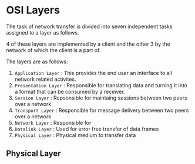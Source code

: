 # OSI Layers
The task of network transfer is divided into seven independent tasks assigned to a layer as follows.

4 of these layers are implemented by a client and the other 3 by the network of which the client is a part of.

The layers are as follows:
1. `Application Layer` : This provides the end user an interface to all network related activites. 
2. `Presentation Layer` : Responsible for translating data and turning it into a format that can be consumed by a receiver.
3. `Session Layer` : Repsonsible for maintaing sessions between two peers over a network
4. `Transport Layer` : Responsible for message delivery between two peers over a network
5. `Network Layer` : Responsible for
6. `Datalink Layer` : Used for error free transfer of data frames
7. `Physical Layer` : Physical medium to transfer data


## Physical Layer
